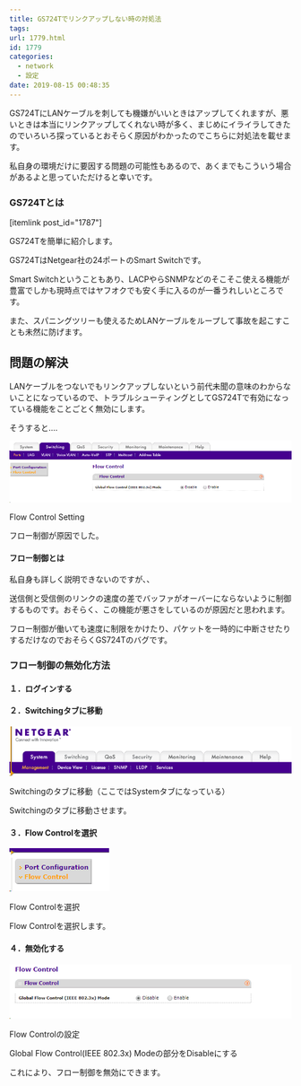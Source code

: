 ```yaml
---
title: GS724Tでリンクアップしない時の対処法
tags:
url: 1779.html
id: 1779
categories:
  - network
  - 設定
date: 2019-08-15 00:48:35
---
```


GS724TにLANケーブルを刺しても機嫌がいいときはアップしてくれますが、悪いときは本当にリンクアップしてくれない時が多く、まじめにイライラしてきたのでいろいろ探っているとおそらく原因がわかったのでこちらに対処法を載せます。

私自身の環境だけに要因する問題の可能性もあるので、あくまでもこういう場合があるよと思っていただけると幸いです。

### GS724Tとは

\[itemlink post_id="1787"\]

GS724Tを簡単に紹介します。

GS724TはNetgear社の24ポートのSmart Switchです。

Smart Switchということもあり、LACPやらSNMPなどのそこそこ使える機能が豊富でしかも現時点ではヤフオクでも安く手に入るのが一番うれしいところです。

また、スパニングツリーも使えるためLANケーブルをループして事故を起こすことも未然に防げます。

問題の解決
-----

LANケーブルをつないでもリンクアップしないという前代未聞の意味のわからないことになっているので、トラブルシューティングとしてGS724Tで有効になっている機能をことごとく無効にします。

そうすると....

![](/images/technology/gs724t_flowcontrollproblem/1.png)

Flow Control Setting

フロー制御が原因でした。

#### フロー制御とは

私自身も詳しく説明できないのですが、、

送信側と受信側のリンクの速度の差でバッファがオーバーにならないように制御するものです。おそらく、この機能が悪さをしているのが原因だと思われます。

フロー制御が働いても速度に制限をかけたり、パケットを一時的に中断させたりするだけなのでおそらくGS724Tのバグです。

### フロー制御の無効化方法

#### １．ログインする

#### ２．Switchingタブに移動

![](/images/technology/gs724t_flowcontrollproblem/2.png)

Switchingのタブに移動（ここではSystemタブになっている）

Switchingのタブに移動させます。

#### ３．Flow Controlを選択

![](/images/technology/gs724t_flowcontrollproblem/3.png)

Flow Controlを選択

Flow Controlを選択します。

#### ４．無効化する

![](/images/technology/gs724t_flowcontrollproblem/4.png)

Flow Controlの設定

Global Flow Control(IEEE 802.3x) Modeの部分をDisableにする

これにより、フロー制御を無効にできます。